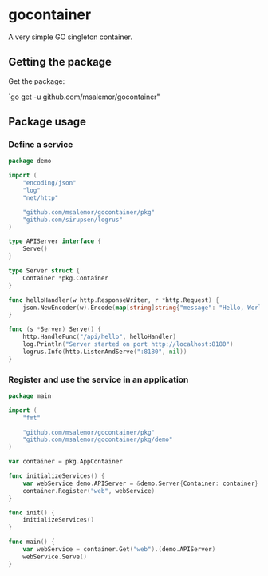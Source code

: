 # gocontainer

A very simple GO singleton container.

## Getting the package

Get the package:

`go get -u github.com/msalemor/gocontainer"

## Package usage

### Define a service

```go
package demo

import (
	"encoding/json"
	"log"
	"net/http"

	"github.com/msalemor/gocontainer/pkg"
	"github.com/sirupsen/logrus"
)

type APIServer interface {
	Serve()
}

type Server struct {
	Container *pkg.Container
}

func helloHandler(w http.ResponseWriter, r *http.Request) {
	json.NewEncoder(w).Encode(map[string]string{"message": "Hello, World!"})
}

func (s *Server) Serve() {
	http.HandleFunc("/api/hello", helloHandler)
	log.Println("Server started on port http://localhost:8180")
	logrus.Info(http.ListenAndServe(":8180", nil))
}
```

### Register and use the service in an application

```go
package main

import (
	"fmt"

	"github.com/msalemor/gocontainer/pkg"
	"github.com/msalemor/gocontainer/pkg/demo"
)

var container = pkg.AppContainer

func initializeServices() {
	var webService demo.APIServer = &demo.Server{Container: container}
	container.Register("web", webService)
}

func init() {
	initializeServices()
}

func main() {
	var webService = container.Get("web").(demo.APIServer)
	webService.Serve()
}
```
